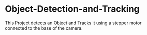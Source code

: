 # Object-Detection-and-Tracking
This Project detects an Object and Tracks it using a stepper motor connected to the base of the camera.
